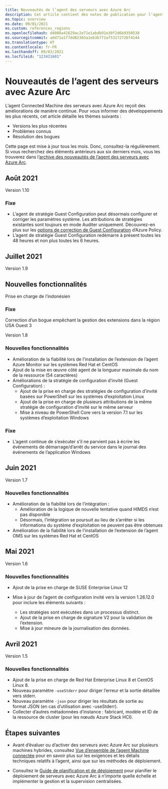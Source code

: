 ```yaml
---
title: Nouveautés de l’agent des serveurs avec Azure Arc
description: Cet article contient des notes de publication pour l’agent des serveurs avec Azure Arc. Pour la plupart des problèmes résumés, des liens mènent à des informations supplémentaires.
ms.topic: overview
ms.date: 09/01/2021
ms.custom: references_regions
ms.openlocfilehash: d4008a41629ac2e71e1abdb91e30f2d6b9350538
ms.sourcegitcommit: add71a1f7dd82303a1eb3b771af53172726f4144
ms.translationtype: HT
ms.contentlocale: fr-FR
ms.lasthandoff: 09/03/2021
ms.locfileid: "123431601"
---
```

# <a name="whats-new-with-azure-arc-enabled-servers-agent"></a>Nouveautés de l’agent des serveurs avec Azure Arc

L’agent Connected Machine des serveurs avec Azure Arc reçoit des améliorations de manière continue. Pour vous informer des développements les plus récents, cet article détaille les thèmes suivants :

- Versions les plus récentes
- Problèmes connus
- Résolution des bogues

Cette page est mise à jour tous les mois. Donc, consultez-la régulièrement. Si vous recherchez des éléments antérieurs aux six derniers mois, vous les trouverez dans l’[archive des nouveautés de l’agent des serveurs avec Azure Arc](agent-release-notes-archive.md).

## <a name="august-2021"></a>Août 2021

Version 1.10

### <a name="fixed"></a>Fixe

- L’agent de stratégie Guest Configuration peut désormais configurer et corriger les paramètres système. Les attributions de stratégies existantes sont toujours en mode Auditer uniquement. Découvrez-en plus sur les [options de correction de Guest Configuration](../../governance/policy/concepts/guest-configuration-policy-effects.md) d’Azure Policy.
- L’agent de stratégie Guest Configuration redémarre à présent toutes les 48 heures et non plus toutes les 6 heures.

## <a name="july-2021"></a>Juillet 2021

Version 1.9

## <a name="new-features"></a>Nouvelles fonctionnalités

Prise en charge de l’indonésien

### <a name="fixed"></a>Fixe

Correction d’un bogue empêchant la gestion des extensions dans la région USA Ouest 3

Version 1.8

### <a name="new-features"></a>Nouvelles fonctionnalités

- Amélioration de la fiabilité lors de l’installation de l’extension de l’agent Azure Monitor sur les systèmes Red Hat et CentOS
- Ajout de la mise en œuvre côté agent de la longueur maximale du nom de la ressource (54 caractères)
- Améliorations de la stratégie de configuration d’invité (Guest Configuration) :
  - Ajout de la prise en charge des stratégies de configuration d’invité basées sur PowerShell sur les systèmes d’exploitation Linux
  - Ajout de la prise en charge de plusieurs attributions de la même stratégie de configuration d’invité sur le même serveur
  - Mise à niveau de PowerShell Core vers la version 7.1 sur les systèmes d’exploitation Windows

### <a name="fixed"></a>Fixe

- L’agent continue de s’exécuter s’il ne parvient pas à écrire les événements de démarrage/d’arrêt du service dans le journal des événements de l’application Windows

## <a name="june-2021"></a>Juin 2021

Version 1.7

### <a name="new-features"></a>Nouvelles fonctionnalités

- Amélioration de la fiabilité lors de l’intégration :
  - Amélioration de la logique de nouvelle tentative quand HIMDS n’est pas disponible
  - Désormais, l’intégration se poursuit au lieu de s’arrêter si les informations du système d’exploitation ne peuvent pas être obtenues
- Amélioration de la fiabilité lors de l’installation de l’extension de l’agent OMS sur les systèmes Red Hat et CentOS

## <a name="may-2021"></a>Mai 2021

Version 1.6

### <a name="new-features"></a>Nouvelles fonctionnalités

- Ajout de la prise en charge de SUSE Enterprise Linux 12
- Mise à jour de l’agent de configuration invité vers la version 1.26.12.0 pour inclure les éléments suivants :

   - Les stratégies sont exécutées dans un processus distinct.
   - Ajout de la prise en charge de signature V2 pour la validation de l’extension.
   - Mise à jour mineure de la journalisation des données.

## <a name="april-2021"></a>Avril 2021

Version 1.5

### <a name="new-features"></a>Nouvelles fonctionnalités

- Ajout de la prise en charge de Red Hat Enterprise Linux 8 et CentOS Linux 8.
- Nouveau paramètre `-useStderr` pour diriger l’erreur et la sortie détaillée vers stderr.
- Nouveau paramètre `-json` pour diriger les résultats de sortie au format JSON (en cas d’utilisation avec -useStderr).
- Collecter d’autres métadonnées d’instance : fabricant, modèle et ID de la ressource de cluster (pour les nœuds Azure Stack HCI).
 
## <a name="next-steps"></a>Étapes suivantes

- Avant d’évaluer ou d’activer des serveurs avec Azure Arc sur plusieurs machines hybrides, consultez [Vue d’ensemble de l’agent Machine connectée](agent-overview.md) pour en savoir plus sur les exigences et les détails techniques relatifs à l’agent, ainsi que sur les méthodes de déploiement.

- Consultez le [Guide de planification et de déploiement](plan-at-scale-deployment.md) pour planifier le déploiement de serveurs avec Azure Arc à n’importe quelle échelle et implémenter la gestion et la supervision centralisées.
